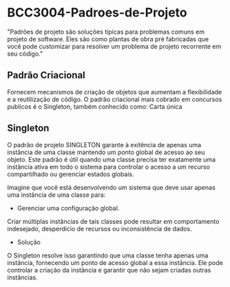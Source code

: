 # BCC3004-Padroes-de-Projeto

"Padrões de projeto são soluções típicas para problemas comuns em projeto de software. Eles são como plantas de obra pré fabricadas que você pode customizar para resolver um problema de projeto recorrente em seu código."

## Padrão Criacional 

 Fornecem mecanismos de criação de objetos que aumentam a flexibilidade e a reutilização de código.
 O padrão criacional mais cobrado em concursos publicos é o Singleton, também conhecido como: Carta única
 
## Singleton     
O padrão de projeto SINGLETON garante à exitência de apenas uma instância de uma classe mantendo um ponto global de acesso ao seu objeto.
Este padrão é útil quando uma classe precisa ter exatamente uma instância ativa em todo o sistema para controlar o acesso a um recurso compartilhado ou gerenciar estados globais.

Imagine que você está desenvolvendo um sistema que deve usar apenas uma instância de uma classe para:
- Gerenciar uma configuração global. 

Criar múltiplas instâncias de tais classes pode resultar em comportamento indesejado, desperdício de recursos ou inconsistência de dados.

- Solução

O Singleton resolve isso garantindo que uma classe tenha apenas uma instância, fornecendo um ponto de acesso global a essa instância. Ele pode controlar a criação da instância e garantir que não sejam criadas outras instâncias.